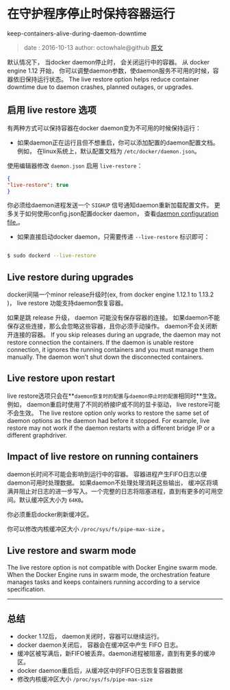 # 在守护程序停止时保持容器运行
keep-containers-alive-during-daemon-downtime

> date : 2016-10-13 
> author: octowhale@github
> [ 原文 ](https://docs.docker.com/engine/admin/live-restore/)


默认情况下， 当docker daemon停止时， 会关闭运行中的容器。 从 docker engine 1.12 开始， 你可以调整daemon参数，使daemon服务不可用的时候，容器依旧保持运行状态。 The live restore option helps reduce container downtime due to daemon crashes, planned outages, or upgrades.


## 启用 live restore 选项

有两种方式可以保持容器在docker daemon变为不可用的时候保持运行：

+ 如果daemon正在运行且但不想重启，你可以添加配置的daemon配置文档。例如， 在linux系统上，默认配置文档为 ` /etc/docker/daemon.json `。

使用编辑器修改 ` daemon.json ` 启用 ` live-restore `：

```json
{
"live-restore": true
}
```

你必须给daemon进程发送一个 ` SIGHUP ` 信号通知daemon重新加载配置文件。 更多关于如何使用config.json配置docker daemon， 查看[daemon configuration file.](https://docs.docker.com/engine/reference/commandline/dockerd/#daemon-configuration-file)。

+ 如果直接启动docker daemon，只需要传递 ` --live-restore ` 标识即可：

```bash

$ sudo dockerd --live-restore

```


## Live restore during upgrades

docker间隔一个minor release升级时(ex, from docker engine 1.12.1 to 1.13.2 )， live restore 功能支持daemon恢复容器。

如果是跳 release 升级， daemon 可能没有保存容器的连接。 如果daemon不能保存这些连接，那么会忽略这些容器，且你必须手动操作。 daemon不会关闭断开连接的容器。
If you skip releases during an upgrade, the daemon may not restore connection the containers. If the daemon is unable restore connection, it ignores the running containers and you must manage them manually. The daemon won’t shut down the disconnected containers.


## Live restore upon restart

live restore选项只会在**`daemon恢复时的配置`与`daemon停止时的配置`相同时**生效。例如， daemon重启时使用了不同的桥接IP或不同的显卡驱动， live restore可能不会生效。
The live restore option only works to restore the same set of daemon options as the daemon had before it stopped. For example, live restore may not work if the daemon restarts with a different bridge IP or a different graphdriver.


## Impact of live restore on running containers

daemon长时间不可能会影响到运行中的容器。 容器进程产生FIFO日志以便daemon可用时处理数据。 如果daemon不处理处理消耗这些输出， 缓冲区将填满并阻止对日志的进一步写入。一个完整的日志将阻塞进程，直到有更多的可用空间。默认缓冲区大小为 ` 64KB `。

你必须重启docker刷新缓冲区。

你可以修改内核缓冲区大小 ` /proc/sys/fs/pipe-max-size ` 。

## Live restore and swarm mode

The live restore option is not compatible with Docker Engine swarm mode. When the Docker Engine runs in swarm mode, the orchestration feature manages tasks and keeps containers running according to a service specification.


----

## 总结

+ docker 1.12后， daemon关闭时，容器可以继续运行。
+ docker daemon关闭后， 容器会在缓冲区中产生 FIFO 日志。
+ 缓冲区被写满后，新FIFO被丢弃。daemon进程被阻塞，直到有更多的缓冲区。
+ docker daemon重启后，从缓冲区中的FIFO日志恢复容器数据
+ 修改内核缓冲区大小 ` /proc/sys/fs/pipe-max-size `

